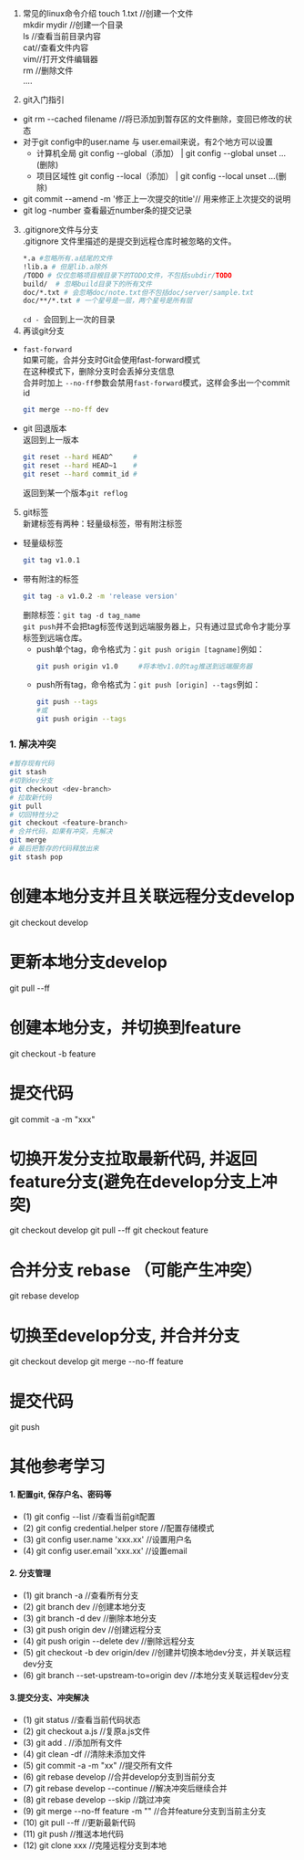1. 常见的linux命令介绍
touch 1.txt //创建一个文件   
mkdir mydir //创建一个目录  
ls //查看当前目录内容  
cat//查看文件内容  
vim//打开文件编辑器  
rm //删除文件  
....  

2. git入门指引
* git rm --cached filename //将已添加到暂存区的文件删除，变回已修改的状态
* 对于git config中的user.name 与 user.email来说，有2个地方可以设置
  * 计算机全局 git config --global（添加）  | git config --global unset ...(删除)
  * 项目区域性 git config --local（添加） | git config --local unset ...(删除)
* git commit --amend -m '修正上一次提交的title'// 用来修正上次提交的说明
* git log -number  查看最近number条的提交记录
3.  .gitignore文件与分支  
.gitignore 文件里描述的是提交到远程仓库时被忽略的文件。
    ```bash
    *.a #忽略所有.a结尾的文件
    !lib.a # 但是lib.a除外
    /TODO # 仅仅忽略项目根目录下的TODO文件，不包括subdir/TODO
    build/  # 忽略build目录下的所有文件
    doc/*.txt # 会忽略doc/note.txt但不包括doc/server/sample.txt
    doc/**/*.txt # 一个星号是一层，两个星号是所有层
    ```
    `cd - `会回到上一次的目录
4. 再谈git分支
* `fast-forward`  
如果可能，合并分支时Git会使用fast-forward模式  
在这种模式下，删除分支时会丢掉分支信息  
合并时加上 `--no-ff`参数会禁用`fast-forward`模式，这样会多出一个commit id  
  ```bash
  git merge --no-ff dev
  ```
* git 回退版本  
  返回到上一版本
  ```bash
  git reset --hard HEAD^     #
  git reset --hard HEAD~1    #
  git reset --hard commit_id #
  ```
  返回到某一个版本`git reflog`
5. git标签  
  新建标签有两种：轻量级标签，带有附注标签
  * 轻量级标签
    ```bash
    git tag v1.0.1
    ```
  * 带有附注的标签
    ```bash
    git tag -a v1.0.2 -m 'release version'
    ```
    删除标签：`git tag -d tag_name`  
    `git push`并不会把tag标签传送到远端服务器上，只有通过显式命令才能分享标签到远端仓库。
    * push单个tag，命令格式为：`git push origin [tagname]`例如：
      ```bash
      git push origin v1.0     #将本地v1.0的tag推送到远端服务器
      ```
    * push所有tag，命令格式为：`git push [origin] --tags`例如： 
      ```bash
      git push --tags
      #或
      git push origin --tags
      ```
### 1. 解决冲突
```bash
#暂存现有代码
git stash 
#切到dev分支
git checkout <dev-branch> 
# 拉取新代码
git pull 
# 切回特性分之
git checkout <feature-branch> 
# 合并代码，如果有冲突，先解决
git merge 
# 最后把暂存的代码释放出来
git stash pop 
```
# 创建本地分支并且关联远程分支develop
git checkout develop

# 更新本地分支develop
git pull --ff

# 创建本地分支，并切换到feature
git checkout -b feature

# 提交代码
git commit -a -m "xxx"

# 切换开发分支拉取最新代码, 并返回feature分支(避免在develop分支上冲突)
git checkout develop
git pull --ff
git checkout feature

# 合并分支 rebase （可能产生冲突）
git rebase develop

# 切换至develop分支, 并合并分支
git checkout develop
git merge --no-ff feature 

# 提交代码
git push

# 其他参考学习

#### 1. 配置git, 保存户名、密码等
+ (1) git config --list                    //查看当前git配置
+ (2) git config credential.helper store   //配置存储模式
+ (3) git config user.name 'xxx.xx'        //设置用户名
+ (4) git config user.email 'xxx.xx'       //设置email


#### 2. 分支管理
+ (1) git branch -a                        //查看所有分支
+ (2) git branch dev                       //创建本地分支
+ (3) git branch -d dev                    //删除本地分支
+ (3) git push origin dev                  //创建远程分支
+ (4) git push origin --delete dev         //删除远程分支
+ (5) git checkout -b dev origin/dev       //创建并切换本地dev分支，并关联远程dev分支
+ (6) git branch --set-upstream-to=origin dev       //本地分支关联远程dev分支


#### 3.提交分支、冲突解决
+ (1) git status                           //查看当前代码状态
+ (2) git checkout a.js                    //复原a.js文件
+ (3) git add .                            //添加所有文件
+ (4) git clean -df                        //清除未添加文件
+ (5) git commit -a -m "xx"                //提交所有文件
+ (6) git rebase develop                   //合并develop分支到当前分支
+ (7) git rebase develop --continue        //解决冲突后继续合并
+ (8) git rebase develop --skip            //跳过冲突
+ (9) git merge --no-ff feature -m ""      //合并feature分支到当前主分支
+ (10) git pull --ff                       //更新最新代码
+ (11) git push                            //推送本地代码
+ (12) git clone xxx                       //克隆远程分支到本地